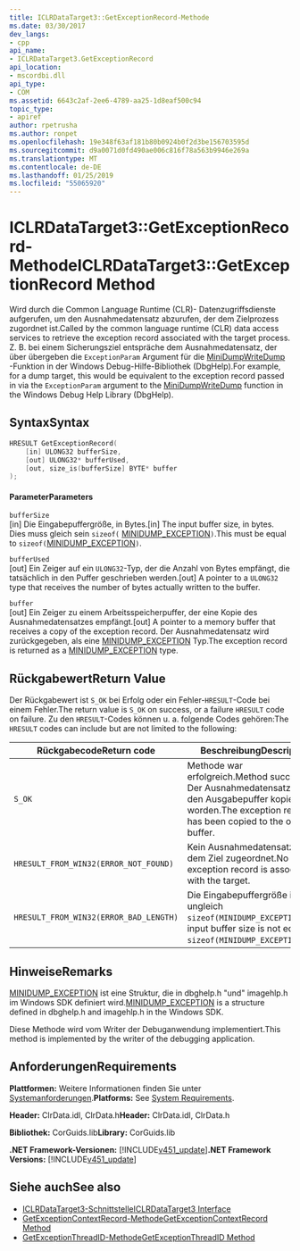 ```yaml
---
title: ICLRDataTarget3::GetExceptionRecord-Methode
ms.date: 03/30/2017
dev_langs:
- cpp
api_name:
- ICLRDataTarget3.GetExceptionRecord
api_location:
- mscordbi.dll
api_type:
- COM
ms.assetid: 6643c2af-2ee6-4789-aa25-1d8eaf500c94
topic_type:
- apiref
author: rpetrusha
ms.author: ronpet
ms.openlocfilehash: 19e348f63af181b80b0924b0f2d3be156703595d
ms.sourcegitcommit: d9a0071d0fd490ae006c816f78a563b9946e269a
ms.translationtype: MT
ms.contentlocale: de-DE
ms.lasthandoff: 01/25/2019
ms.locfileid: "55065920"
---
```

# <a name="iclrdatatarget3getexceptionrecord-method"></a><span data-ttu-id="ed5d9-102">ICLRDataTarget3::GetExceptionRecord-Methode</span><span class="sxs-lookup"><span data-stu-id="ed5d9-102">ICLRDataTarget3::GetExceptionRecord Method</span></span>
<span data-ttu-id="ed5d9-103">Wird durch die Common Language Runtime (CLR)- Datenzugriffsdienste aufgerufen, um den Ausnahmedatensatz abzurufen, der dem Zielprozess zugordnet ist.</span><span class="sxs-lookup"><span data-stu-id="ed5d9-103">Called by the common language runtime (CLR) data access services to retrieve the exception record associated with the target process.</span></span> <span data-ttu-id="ed5d9-104">Z. B. bei einem Sicherungsziel entspräche dem Ausnahmedatensatz, der über übergeben die `ExceptionParam` Argument für die [MiniDumpWriteDump](/windows/desktop/api/minidumpapiset/nf-minidumpapiset-minidumpwritedump) -Funktion in der Windows Debug-Hilfe-Bibliothek (DbgHelp).</span><span class="sxs-lookup"><span data-stu-id="ed5d9-104">For example, for a dump target, this would be equivalent to the exception record passed in via the `ExceptionParam` argument to the [MiniDumpWriteDump](/windows/desktop/api/minidumpapiset/nf-minidumpapiset-minidumpwritedump) function in the Windows Debug Help Library (DbgHelp).</span></span>  
  
## <a name="syntax"></a><span data-ttu-id="ed5d9-105">Syntax</span><span class="sxs-lookup"><span data-stu-id="ed5d9-105">Syntax</span></span>  
  
```cpp  
HRESULT GetExceptionRecord(  
    [in] ULONG32 bufferSize,  
    [out] ULONG32* bufferUsed,  
    [out, size_is(bufferSize] BYTE* buffer  
);  
```  
  
#### <a name="parameters"></a><span data-ttu-id="ed5d9-106">Parameter</span><span class="sxs-lookup"><span data-stu-id="ed5d9-106">Parameters</span></span>  
 `bufferSize`  
 <span data-ttu-id="ed5d9-107">[in] Die Eingabepuffergröße, in Bytes.</span><span class="sxs-lookup"><span data-stu-id="ed5d9-107">[in] The input buffer size, in bytes.</span></span> <span data-ttu-id="ed5d9-108">Dies muss gleich sein `sizeof(` [MINIDUMP_EXCEPTION](/windows/desktop/api/minidumpapiset/ns-minidumpapiset-_minidump_exception)`)`.</span><span class="sxs-lookup"><span data-stu-id="ed5d9-108">This must be equal to `sizeof(`[MINIDUMP_EXCEPTION](/windows/desktop/api/minidumpapiset/ns-minidumpapiset-_minidump_exception)`)`.</span></span>  
  
 `bufferUsed`  
 <span data-ttu-id="ed5d9-109">[out] Ein Zeiger auf ein `ULONG32`-Typ, der die Anzahl von Bytes empfängt, die tatsächlich in den Puffer geschrieben werden.</span><span class="sxs-lookup"><span data-stu-id="ed5d9-109">[out] A pointer to a `ULONG32` type that receives the number of bytes actually written to the buffer.</span></span>  
  
 `buffer`  
 <span data-ttu-id="ed5d9-110">[out] Ein Zeiger zu einem Arbeitsspeicherpuffer, der eine Kopie des Ausnahmedatensatzes empfängt.</span><span class="sxs-lookup"><span data-stu-id="ed5d9-110">[out] A pointer to a memory buffer that receives a copy of the exception record.</span></span> <span data-ttu-id="ed5d9-111">Der Ausnahmedatensatz wird zurückgegeben, als eine [MINIDUMP_EXCEPTION](/windows/desktop/api/minidumpapiset/ns-minidumpapiset-_minidump_exception) Typ.</span><span class="sxs-lookup"><span data-stu-id="ed5d9-111">The exception record is returned as a [MINIDUMP_EXCEPTION](/windows/desktop/api/minidumpapiset/ns-minidumpapiset-_minidump_exception) type.</span></span>  
  
## <a name="return-value"></a><span data-ttu-id="ed5d9-112">Rückgabewert</span><span class="sxs-lookup"><span data-stu-id="ed5d9-112">Return Value</span></span>  
 <span data-ttu-id="ed5d9-113">Der Rückgabewert ist `S_OK` bei Erfolg oder ein Fehler-`HRESULT`-Code bei einem Fehler.</span><span class="sxs-lookup"><span data-stu-id="ed5d9-113">The return value is `S_OK` on success, or a failure `HRESULT` code on failure.</span></span> <span data-ttu-id="ed5d9-114">Zu den `HRESULT`-Codes können u. a. folgende Codes gehören:</span><span class="sxs-lookup"><span data-stu-id="ed5d9-114">The `HRESULT` codes can include but are not limited to the following:</span></span>  
  
|<span data-ttu-id="ed5d9-115">Rückgabecode</span><span class="sxs-lookup"><span data-stu-id="ed5d9-115">Return code</span></span>|<span data-ttu-id="ed5d9-116">Beschreibung</span><span class="sxs-lookup"><span data-stu-id="ed5d9-116">Description</span></span>|  
|-----------------|-----------------|  
|`S_OK`|<span data-ttu-id="ed5d9-117">Methode war erfolgreich.</span><span class="sxs-lookup"><span data-stu-id="ed5d9-117">Method succeeded.</span></span> <span data-ttu-id="ed5d9-118">Der Ausnahmedatensatz ist in den Ausgabepuffer kopiert worden.</span><span class="sxs-lookup"><span data-stu-id="ed5d9-118">The exception record has been copied to the output buffer.</span></span>|  
|`HRESULT_FROM_WIN32(ERROR_NOT_FOUND)`|<span data-ttu-id="ed5d9-119">Kein Ausnahmedatensatz ist dem Ziel zugeordnet.</span><span class="sxs-lookup"><span data-stu-id="ed5d9-119">No exception record is associated with the target.</span></span>|  
|`HRESULT_FROM_WIN32(ERROR_BAD_LENGTH)`|<span data-ttu-id="ed5d9-120">Die Eingabepuffergröße ist ungleich `sizeof(MINIDUMP_EXCEPTION)`.</span><span class="sxs-lookup"><span data-stu-id="ed5d9-120">The input buffer size is not equal to `sizeof(MINIDUMP_EXCEPTION)`.</span></span>|  
  
## <a name="remarks"></a><span data-ttu-id="ed5d9-121">Hinweise</span><span class="sxs-lookup"><span data-stu-id="ed5d9-121">Remarks</span></span>  
 <span data-ttu-id="ed5d9-122">[MINIDUMP_EXCEPTION](/windows/desktop/api/minidumpapiset/ns-minidumpapiset-_minidump_exception) ist eine Struktur, die in dbghelp.h "und" imagehlp.h im Windows SDK definiert wird.</span><span class="sxs-lookup"><span data-stu-id="ed5d9-122">[MINIDUMP_EXCEPTION](/windows/desktop/api/minidumpapiset/ns-minidumpapiset-_minidump_exception) is a structure defined in dbghelp.h and imagehlp.h in the Windows SDK.</span></span>  
  
 <span data-ttu-id="ed5d9-123">Diese Methode wird vom Writer der Debuganwendung implementiert.</span><span class="sxs-lookup"><span data-stu-id="ed5d9-123">This method is implemented by the writer of the debugging application.</span></span>  
  
## <a name="requirements"></a><span data-ttu-id="ed5d9-124">Anforderungen</span><span class="sxs-lookup"><span data-stu-id="ed5d9-124">Requirements</span></span>  
 <span data-ttu-id="ed5d9-125">**Plattformen:** Weitere Informationen finden Sie unter [Systemanforderungen](../../../../docs/framework/get-started/system-requirements.md).</span><span class="sxs-lookup"><span data-stu-id="ed5d9-125">**Platforms:** See [System Requirements](../../../../docs/framework/get-started/system-requirements.md).</span></span>  
  
 <span data-ttu-id="ed5d9-126">**Header:** ClrData.idl, ClrData.h</span><span class="sxs-lookup"><span data-stu-id="ed5d9-126">**Header:** ClrData.idl, ClrData.h</span></span>  
  
 <span data-ttu-id="ed5d9-127">**Bibliothek:** CorGuids.lib</span><span class="sxs-lookup"><span data-stu-id="ed5d9-127">**Library:** CorGuids.lib</span></span>  
  
 <span data-ttu-id="ed5d9-128">**.NET Framework-Versionen:** [!INCLUDE[v451_update](../../../../includes/net-current-v451-nov-plus.md)]</span><span class="sxs-lookup"><span data-stu-id="ed5d9-128">**.NET Framework Versions:** [!INCLUDE[v451_update](../../../../includes/net-current-v451-nov-plus.md)]</span></span>  
  
## <a name="see-also"></a><span data-ttu-id="ed5d9-129">Siehe auch</span><span class="sxs-lookup"><span data-stu-id="ed5d9-129">See also</span></span>
- [<span data-ttu-id="ed5d9-130">ICLRDataTarget3-Schnittstelle</span><span class="sxs-lookup"><span data-stu-id="ed5d9-130">ICLRDataTarget3 Interface</span></span>](../../../../docs/framework/unmanaged-api/debugging/iclrdatatarget3-interface.md)
- [<span data-ttu-id="ed5d9-131">GetExceptionContextRecord-Methode</span><span class="sxs-lookup"><span data-stu-id="ed5d9-131">GetExceptionContextRecord Method</span></span>](../../../../docs/framework/unmanaged-api/debugging/iclrdatatarget3-getexceptioncontextrecord-method.md)
- [<span data-ttu-id="ed5d9-132">GetExceptionThreadID-Methode</span><span class="sxs-lookup"><span data-stu-id="ed5d9-132">GetExceptionThreadID Method</span></span>](../../../../docs/framework/unmanaged-api/debugging/iclrdatatarget3-getexceptionthreadid-method.md)
